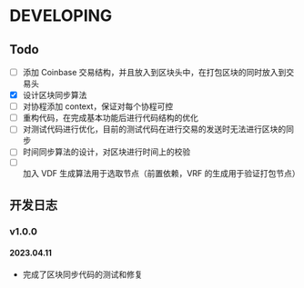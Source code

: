 # DEVELOPING

## Todo

- [ ] 添加 Coinbase 交易结构，并且放入到区块头中，在打包区块的同时放入到交易头
- [x] 设计区块同步算法
- [ ] 对协程添加 context，保证对每个协程可控
- [ ] 重构代码，在完成基本功能后进行代码结构的优化
- [ ] 对测试代码进行优化，目前的测试代码在进行交易的发送时无法进行区块的同步
- [ ] 时间同步算法的设计，对区块进行时间上的校验
- [ ] 加入 VDF 生成算法用于选取节点（前置依赖，VRF 的生成用于验证打包节点）

## 开发日志

### v1.0.0

#### 2023.04.11 

* 完成了区块同步代码的测试和修复